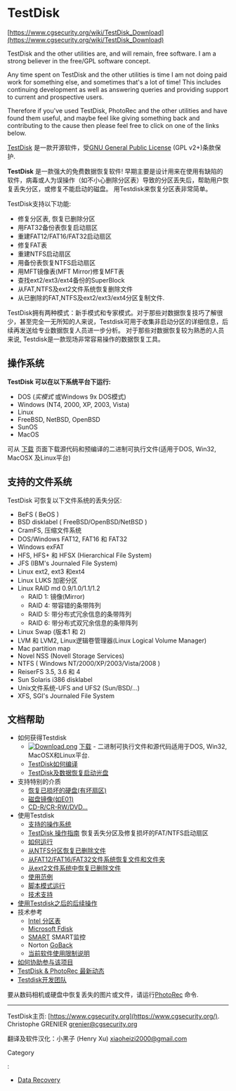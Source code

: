 # TestDisk


[https://www.cgsecurity.org/wiki/TestDisk_Download](https://www.cgsecurity.org/wiki/TestDisk_Download)

TestDisk and the other utilities are, and will remain, free software. I am a strong believer in the free/GPL software concept.

Any time spent on TestDisk and the other utilities is time I am not doing paid work for something else, and sometimes that's a lot of time! This includes continuing development as well as answering queries and providing support to current and prospective users.

Therefore if you've used TestDisk, PhotoRec and the other utilities and have found them useful, and maybe feel like giving something back and contributing to the cause then please feel free to click on one of the links below.


[TestDisk](https://www.cgsecurity.org/) 是一款开源软件，受[GNU General Public License](https://www.gnu.org/licenses/gpl.html) (GPL v2+)条款保护.

**TestDisk** 是一款强大的免费数据恢复软件! 早期主要是设计用来在使用有缺陷的软件，病毒或人为误操作（如不小心删除分区表）导致的分区丢失后，帮助用户恢复丢失分区，或修复不能启动的磁盘。 用Testdisk来恢复分区表非常简单。

TestDisk支持以下功能:

- 修复分区表, 恢复已删除分区
- 用FAT32备份表恢复启动扇区
- 重建FAT12/FAT16/FAT32启动扇区
- 修复FAT表
- 重建NTFS启动扇区
- 用备份表恢复NTFS启动扇区
- 用MFT镜像表(MFT Mirror)修复MFT表
- 查找ext2/ext3/ext4备份的SuperBlock
- 从FAT,NTFS及ext2文件系统恢复删除文件
- 从已删除的FAT,NTFS及ext2/ext3/ext4分区复制文件.

TestDisk拥有两种模式：新手模式和专家模式。对于那些对数据恢复技巧了解很少，甚至完全一无所知的人来说，Testdisk可用于收集非启动分区的详细信息，后续再发送给专业数据恢复人员进一步分析。 对于那些对数据恢复较为熟悉的人员来说, Testdisk是一款现场非常容易操作的数据恢复工具。

## 操作系统

**TestDisk 可以在以下系统平台下运行:**

- DOS (*实模式* 或Windows 9x DOS模式)
- Windows (NT4, 2000, XP, 2003, Vista)
- Linux
- FreeBSD, NetBSD, OpenBSD
- SunOS
- MacOS

可从 [下载](https://www.cgsecurity.org/wiki/TestDisk_Download) 页面下载源代码和预编译的二进制可执行文件(适用于DOS, Win32, MacOSX 及Linux平台)

## 支持的文件系统

TestDisk 可恢复以下文件系统的丢失分区:

- BeFS ( BeOS )
- BSD disklabel ( FreeBSD/OpenBSD/NetBSD )
- CramFS, 压缩文件系统
- DOS/Windows FAT12, FAT16 和 FAT32
- Windows exFAT
- HFS, HFS+ 和 HFSX (Hierarchical File System)
- JFS (IBM's Journaled File System)
- Linux ext2, ext3 和ext4
- Linux LUKS 加密分区
- Linux RAID md 0.9/1.0/1.1/1.2
  - RAID 1: 镜像(Mirror)
  - RAID 4: 带容错的条带阵列
  - RAID 5: 带分布式冗余信息的条带阵列
  - RAID 6: 带分布式双冗余信息的条带阵列
- Linux Swap (版本1 和 2)
- LVM 和 LVM2, Linux逻辑卷管理器(Linux Logical Volume Manager)
- Mac partition map
- Novel NSS (Novell Storage Services)
- NTFS ( Windows NT/2000/XP/2003/Vista/2008 )
- ReiserFS 3.5, 3.6 和 4
- Sun Solaris i386 disklabel
- Unix文件系统-UFS and UFS2 (Sun/BSD/...)
- XFS, SGI's Journaled File System

## 文档帮助

- 如何获得Testdisk
  - [![Download.png](https://www.cgsecurity.org/mw/images/thumb/Download.png/32px-Download.png)](https://www.cgsecurity.org/wiki/TestDisk_Download) [下载](https://www.cgsecurity.org/wiki/TestDisk_Download) - 二进制可执行文件和源代码适用于DOS, Win32, MacOSX和Linux平台.
  - [TestDisk如何编译](https://www.cgsecurity.org/wiki/TestDisk_Compilation)
  - [TestDisk及数据恢复启动光盘](https://www.cgsecurity.org/wiki/TestDisk_Livecd)
- 支持特别的介质
  - [恢复已损坏的硬盘(有坏扇区)](https://www.cgsecurity.org/wiki/Damaged_Hard_Disk)
  - [磁盘镜像(如E01)](https://www.cgsecurity.org/wiki/Media_Image)
  - [CD-R/CR-RW/DVD...](https://www.cgsecurity.org/wiki/CDRW)
- 使用Testdisk
  - [支持的操作系统](https://www.cgsecurity.org/wiki/OS_Notes)
  - [TestDisk 操作指南](https://www.cgsecurity.org/wiki/TestDisk_Step_By_Step) 恢复丢失分区及修复损坏的FAT/NTFS启动扇区
  - [如何运行](https://www.cgsecurity.org/wiki/Running_TestDisk)
  - [从NTFS分区恢复已删除文件](https://www.cgsecurity.org/wiki/Undelete_files_from_NTFS_with_TestDisk)
  - [从FAT12/FAT16/FAT32文件系统恢复文件和文件夹](https://www.cgsecurity.org/wiki/TestDisk:_undelete_file_for_FAT)
  - [从ext2文件系统中恢复已删除文件](https://www.cgsecurity.org/wiki/TestDisk:_undelete_file_for_ext2)
  - [使用范例](https://www.cgsecurity.org/wiki/使用范例)
  - [脚本模式运行](https://www.cgsecurity.org/wiki/Scripted_run)
  - [技术支持](https://www.cgsecurity.org/wiki/Support)
- [使用Testdisk之后的后续操作](https://www.cgsecurity.org/wiki/After_using_TestDisk)
- 技术参考
  - [Intel 分区表](https://www.cgsecurity.org/wiki/Intel_Partition_Table)
  - [Microsoft Fdisk](https://www.cgsecurity.org/wiki/Microsoft_Fdisk)
  - [SMART](https://www.cgsecurity.org/wiki/SMART_Monitoring) SMART监控
  - Norton [GoBack](https://www.cgsecurity.org/wiki/GoBack)
  - [当前软件使用限制说明](https://www.cgsecurity.org/wiki/Current_Limitations)
- [如何协助参与该项目](https://www.cgsecurity.org/wiki/HowToHelp)
- [TestDisk & PhotoRec 最新动态](https://www.cgsecurity.org/wiki/In_The_News)
- [Testdisk开发团队](https://www.cgsecurity.org/wiki/TestDisk_Team)

要从数码相机或硬盘中恢复丢失的图片或文件，请运行[PhotoRec](https://www.cgsecurity.org/wiki/PhotoRec) 命令.

------

TestDisk主页: [https://www.cgsecurity.org](https://www.cgsecurity.org/).
Christophe GRENIER [grenier@cgsecurity.org](mailto:grenier@cgsecurity.org)

翻译及软件汉化：小黑子 (Henry Xu) [xiaoheizi2000@gmail.com](mailto:xiaoheizi2000@gmail.com)

Category

:

 

- [Data Recovery](https://www.cgsecurity.org/wiki/Category:Data_Recovery)